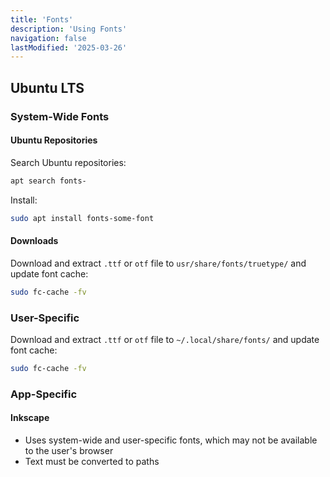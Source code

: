 ```yaml
---
title: 'Fonts'
description: 'Using Fonts'
navigation: false
lastModified: '2025-03-26'
---
```


## Ubuntu LTS

### System-Wide Fonts

#### Ubuntu Repositories

Search Ubuntu repositories:

```bash
apt search fonts-
```

Install:

```bash
sudo apt install fonts-some-font
```

#### Downloads

Download and extract `.ttf` or `otf` file to `usr/share/fonts/truetype/`
and update font cache:

```bash
sudo fc-cache -fv
```

### User-Specific

Download and extract `.ttf` or `otf` file to `~/.local/share/fonts/` and update font cache:

```bash
sudo fc-cache -fv
```

### App-Specific

#### Inkscape

- Uses system-wide and user-specific fonts, which may not be available to the user's browser
- Text must be converted to paths
